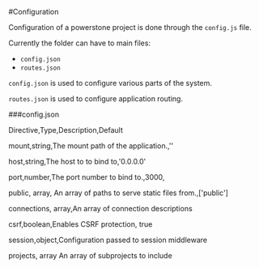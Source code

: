 #Configuration

Configuration of a powerstone project is done through the `config.js` file.

Currently the folder can have to
main files:

* `config.json`
* `routes.json`

`config.json` is used to configure
various parts of the system.

`routes.json` is used to configure
application routing.


###config.json

Directive,Type,Description,Default

mount,string,The mount path of the application.,'' 

host,string,The host to to bind to,'0.0.0.0'

port,number,The port number to bind to.,3000,

  public, array<string>, An array of paths to serve static files from.,['public']

  connections, array<object>,An array of connection descriptions

  csrf,boolean,Enables CSRF protection, true

  session,object,Configuration passed to session middleware

  projects, array<string> An array of subprojects to include
